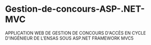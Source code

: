 # Gestion-de-concours-ASP-.NET-MVC
APPLICATION WEB DE GESTION DE CONCOURS D'ACCÈS EN CYCLE D'INGÉNIEUR DE L'ENSAS SOUS ASP.NET FRAMEWORK MVC5
